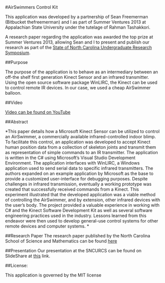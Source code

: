 #AirSwimmers Control Kit

This application was developed by a partnership of Sean Freemerman (Bitbucket thefreemerman) and I as part of Summer Ventures 2013 at Appalachian State University under the tutelage of Rahman Tashakkori. 

A research paper regarding the application was awarded the top prize at Summer Ventures 2013, allowing Sean and I to present and publish our research as part of the [State of North Carolina Undergraduate Research Symposium](http://www.sncurcs.org/). 

##Purpose

The purpose of the application is to behave as an intermediary between an off-the shelf first generation Kinect Sensor and an infrared transmitter. Using the open source software package WinLIRC, the Kinect can be used to control remote IR devices. In our case, we used a cheap AirSwimmer balloon. 


##Video

[Video can be found on YouTube](http://www.youtube.com/watch?v=FZ-ZB5OkFgE)

##Abstract

*This paper details how a Microsoft Kinect Sensor can be utilized to control an AirSwimmer, a commercially available infrared-controlled indoor blimp. To facilitate this control, an application was developed to accept Kinect human position data from a collection of skeleton joints and transmit them as representation of simple commands to an IR transmitter. The application is written in the C# using Microsoft’s Visual Studio Development Environment. The application interfaces with WinLIRC, a Windows application used to send serial data to specific infrared transmitters. The authors expanded on an example application by Microsoft as the base to provide a customized user-interface for debugging purposes. Despite challenges in infrared transmission, eventually a working prototype was created that successfully received commands from a Kinect. This experiment illustrated that the developed application was a viable method of controlling the AirSwimmer, and by extension, other infrared devices with the user’s body. The project provided a valuable experience in working with C# and the Kinect Software Development Kit as well as several software engineering practices used in the industry. Lessons learned from this endeavor were then used to develop general-use control systems for other remote devices and computer systems. 
*

##Research Paper
The research paper published by the North Carolina School of Science and Mathematics can be found [here](https://docs.google.com/document/d/1SaZCLNHebKGjkCv4mMH446-lHbUzXrhML_pGjRPPRzo/edit)

##Presentation
Our presentation at the SNCURCS can be found on SlideShare at [this](http://www.slideshare.net/AkhilAcharya1/leveraging-the-kinect-sdk-to-control-a-remote-device-29597141) link. 



##License: 

This application is governed by the MIT license 
